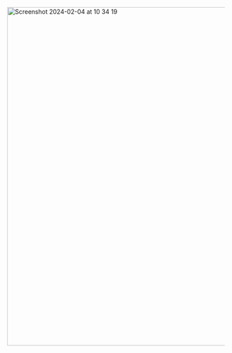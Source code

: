 <img width="784" alt="Screenshot 2024-02-04 at 10 34 19" src="https://github.com/Anton-Shevchenko/noovy/assets/35629780/58707826-0b99-4ec6-a0d3-fd4cf9e384b2">
